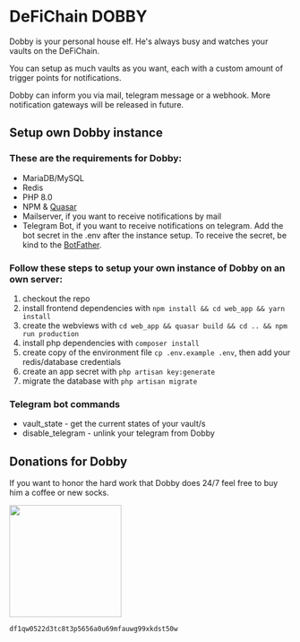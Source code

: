 # DeFiChain DOBBY

Dobby is your personal house elf. He's always busy and watches your vaults on the DeFiChain.

You can setup as much vaults as you want, each with a custom amount of trigger points for notifications.

Dobby can inform you via mail, telegram message or a webhook. More notification gateways will be released in future.


## Setup own Dobby instance

### These are the requirements for Dobby:

- MariaDB/MySQL
- Redis
- PHP 8.0
- NPM & [Quasar](https://quasar.dev/quasar-cli/installation)
- Mailserver, if you want to receive notifications by mail
- Telegram Bot, if you want to receive notifications on telegram. Add the bot secret in the .env after the instance 
  setup. To receive the secret, be kind to the [BotFather](https://t.me/botfather).

### Follow these steps to setup your own instance of Dobby on an own server:

1. checkout the repo
2. install frontend dependencies with `npm install && cd web_app && yarn install`
7. create the webviews with `cd web_app && quasar build && cd .. && npm run production`
3. install php dependencies with `composer install`
4. create copy of the environment file `cp .env.example .env`, then add your redis/database credentials
5. create an app secret with `php artisan key:generate`
6. migrate the database with `php artisan migrate`

### Telegram bot commands

- vault_state - get the current states of your vault/s
- disable_telegram - unlink your telegram from Dobby

## Donations for Dobby

If you want to honor the hard work that Dobby does 24/7 feel free to buy him a coffee or new socks.

<img src="https://user-images.githubusercontent.com/1625557/145431096-83f66312-7e1f-4d49-b0ac-1f299630f1ac.jpg" width="200" height="200">


```df1qw0522d3tc8t3p5656a0u69mfauwg99xkdst50w```
